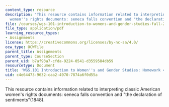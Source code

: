```yaml
---
content_type: resource
description: 'This resource contains information related to interpreting classic American
  women''s rights documents: seneca falls convention and "the declaration of sentiments"(1848).'
file: /courses/wgs-101-introduction-to-womens-and-gender-studies-fall-2014/c4e644739632caa249707874a6f0d55a_MITWGS_101F14_Hwork4.pdf
file_type: application/pdf
learning_resource_types:
- Assignments
license: https://creativecommons.org/licenses/by-nc-sa/4.0/
ocw_type: OCWFile
parent_title: Assignments
parent_type: CourseSection
parent_uid: b7af93a7-cfda-9224-0541-d3559584db59
resourcetype: Document
title: 'WGS.101 Introduction to Women''s and Gender Studies: Homework 4 Truth'
uid: c4e64473-9632-caa2-4970-7874a6f0d55a
---
```

This resource contains information related to interpreting classic American women's rights documents: seneca falls convention and "the declaration of sentiments"(1848).